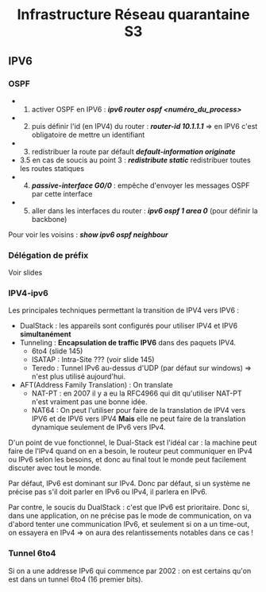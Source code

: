 <center> <h1> Infrastructure Réseau quarantaine S3 </h1> </center>

## IPV6

### OSPF

* 1. activer OSPF en IPV6 : ***ipv6 router ospf <numéro_du_process>***
* 2. puis définir l'id (en IPV4) du router : ***router-id 10.1.1.1*** => en IPV6 c'est obligatoire de mettre un identifiant
* 3. redistribuer la route par défault ***default-information originate***
* 3.5 en cas de soucis au point 3 : ***redistribute static*** redistribuer toutes les routes statiques
* 4. ***passive-interface G0/0*** : empêche d'envoyer les messages OSPF par cette interface
* 5. aller dans les interfaces du router : ***ipv6 ospf 1 area 0*** (pour définir la backbone)

Pour voir les voisins : ***show ipv6 ospf neighbour***

### Délégation de préfix

Voir slides

### IPV4-ipv6

Les principales techniques permettant la transition de IPV4 vers IPV6 :

* DualStack : les appareils sont configurés pour utiliser IPV4 et IPV6 **simultanément**
* Tunneling : **Encapsulation de traffic IPV6** dans des paquets IPV4.
  - 6to4 (slide 145)
  - ISATAP : Intra-Site ??? (voir slide 145)
  - Teredo : Tunnel IPv6 au-dessus d'UDP (par défaut sur windows) => n'est plus utilisé aujourd'hui.
* AFT(Address Family Translation) : On translate
  - NAT-PT : en 2007 il y a eu la RFC4966 qui dit qu'utiliser NAT-PT n'est vraiment pas une bonne idée.
  - NAT64 : On peut l'utiliser pour faire de la translation de IPV4 vers IPV6 et de IPV6 vers IPV4 **Mais** elle ne peut faire de la translation dynamique seulement de IPv6 vers IPv4.

D'un point de vue fonctionnel, le Dual-Stack est l'idéal car : la machine peut faire de l'IPv4 quand on en a besoin, le routeur peut communiquer en IPv4 ou IPv6 selon les besoins, et donc au final tout le monde peut facilement discuter avec tout le monde.

Par défaut, IPv6 est dominant sur IPv4.  Donc par défaut, si un système ne précise pas s'il doit parler en IPv6 ou IPv4, il parlera en IPv6.

Par contre, le soucis du DualStack : c'est que IPv6 est prioritaire.  Donc si, dans une application, on ne précise pas le mode de communication, on va d'abord tenter une communication IPv6, et seulement si on a un time-out, on essayera en IPv4 =>  on aura des relantissements notables dans ce cas !

### Tunnel 6to4

Si on a une addresse IPv6 qui commence par 2002 : on est certains qu'on est dans un tunnel 6to4 (16 premier bits).
